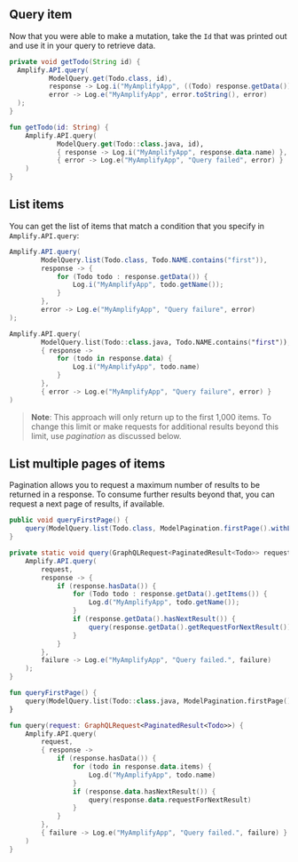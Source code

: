 ## Query item

Now that you were able to make a mutation, take the `Id` that was printed out and use it in your query to retrieve data.

<amplify-block-switcher>
<amplify-block name="Java">

```java
private void getTodo(String id) {
  Amplify.API.query(
          ModelQuery.get(Todo.class, id),
          response -> Log.i("MyAmplifyApp", ((Todo) response.getData()).getName()),
          error -> Log.e("MyAmplifyApp", error.toString(), error)
  );
}
```

</amplify-block>
<amplify-block name="Kotlin">

```kotlin
fun getTodo(id: String) {
    Amplify.API.query(
            ModelQuery.get(Todo::class.java, id),
            { response -> Log.i("MyAmplifyApp", response.data.name) },
            { error -> Log.e("MyAmplifyApp", "Query failed", error) }
    )
}
```

</amplify-block>
</amplify-block-switcher>

## List items

You can get the list of items that match a condition that you specify in `Amplify.API.query`:

<amplify-block-switcher>
<amplify-block name="Java">

```java
Amplify.API.query(
        ModelQuery.list(Todo.class, Todo.NAME.contains("first")),
        response -> {
            for (Todo todo : response.getData()) {
                Log.i("MyAmplifyApp", todo.getName());
            }
        },
        error -> Log.e("MyAmplifyApp", "Query failure", error)
);
```

</amplify-block>
<amplify-block name="Kotlin">

```kotlin
Amplify.API.query(
        ModelQuery.list(Todo::class.java, Todo.NAME.contains("first")),
        { response ->
            for (todo in response.data) {
                Log.i("MyAmplifyApp", todo.name)
            }
        },
        { error -> Log.e("MyAmplifyApp", "Query failure", error) }
)
```

</amplify-block>
</amplify-block-switcher>

> **Note**: This approach will only return up to the first 1,000 items.  To change this limit or make requests for additional results beyond this limit, use *pagination* as discussed below.

## List multiple pages of items

Pagination allows you to request a maximum number of results to be returned in a response. To consume further results beyond that, you can request a next page of results, if available.

<amplify-block-switcher>
<amplify-block name="Java">

```java
public void queryFirstPage() {
    query(ModelQuery.list(Todo.class, ModelPagination.firstPage().withLimit(1_000)));
}

private static void query(GraphQLRequest<PaginatedResult<Todo>> request) {
    Amplify.API.query(
        request,
        response -> {
            if (response.hasData()) {
                for (Todo todo : response.getData().getItems()) {
                    Log.d("MyAmplifyApp", todo.getName());
                }
                if (response.getData().hasNextResult()) {
                    query(response.getData().getRequestForNextResult());
                }
            }
        },
        failure -> Log.e("MyAmplifyApp", "Query failed.", failure)
    );
}
```

</amplify-block>
<amplify-block name="Kotlin">

```kotlin
fun queryFirstPage() {
    query(ModelQuery.list(Todo::class.java, ModelPagination.firstPage().withLimit(1_000)))
}

fun query(request: GraphQLRequest<PaginatedResult<Todo>>) {
    Amplify.API.query(
        request,
        { response ->
            if (response.hasData()) {
                for (todo in response.data.items) {
                    Log.d("MyAmplifyApp", todo.name)
                }
                if (response.data.hasNextResult()) {
                    query(response.data.requestForNextResult)
                }
            }
        },
        { failure -> Log.e("MyAmplifyApp", "Query failed.", failure) }
    )
}
```

</amplify-block>
</amplify-block-switcher>
